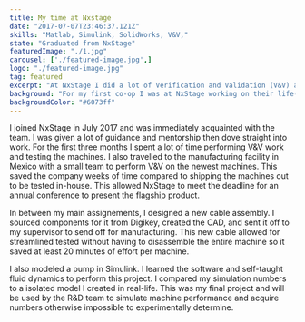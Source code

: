```yaml
---
title: My time at Nxstage
date: "2017-07-07T23:46:37.121Z"
skills: "Matlab, Simulink, SolidWorks, V&V,"
state: "Graduated from NxStage"
featuredImage: "./1.jpg"
carousel: ['./featured-image.jpg',]
logo: "./featured-image.jpg"
tag: featured
excerpt: "At NxStage I did a lot of Verification and Validation (V&V) and Matlab work"
background: "For my first co-op I was at NxStage working on their life-changing dialysis machines."
backgroundColor: "#6073ff"
---
```



I joined NxStage in July 2017 and was immediately acquainted with the team. I was given a lot of guidance and mentorship then dove straight into work. For the first three months I spent a lot of time performing V&V work and testing the machines. I also travelled to the manufacturing facility in Mexico with a small team to perform V&V on the newest machines. This saved the company weeks of time compared to shipping the machines out to be tested in-house. This allowed NxStage to meet the deadline for an annual conference to present the flagship product. 

In between my main assignements, I designed a new cable assembly. I sourced components for it from Digikey, created the CAD, and sent it off to my supervisor to send off for manufacturing. This new cable allowed for streamlined tested without having to disassemble the entire machine so it saved at least 20 minutes of effort per machine. 

I also modeled a pump in Simulink. I learned the software and self-taught fluid dynamics to perform this project. I compared my simulation numbers to a isolated model I created in real-life. This was my final project and will be used by the R&D team to simulate machine performance and acquire numbers otherwise impossible to experimentally determine.